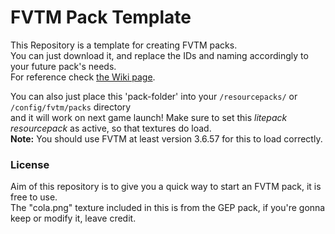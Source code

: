 # FVTM Pack Template


This Repository is a template for creating FVTM packs.    
You can just download it, and replace the IDs and naming accordingly to your future pack's needs.    
For reference check [the Wiki page](https://fexcraft.net/wiki/mod/fvtm/create-litepack).

You can also just place this 'pack-folder' into your ``/resourcepacks/`` or `/config/fvtm/packs` directory    
and it will work on next game launch! Make sure to set this _litepack resourcepack_ as active, so that textures do load.    
**Note:** You should use FVTM at least version 3.6.57 for this to load correctly.

### License
Aim of this repository is to give you a quick way to start an FVTM pack, it is free to use.    
The "cola.png" texture included in this is from the GEP pack, if you're gonna keep or modify it, leave credit.
